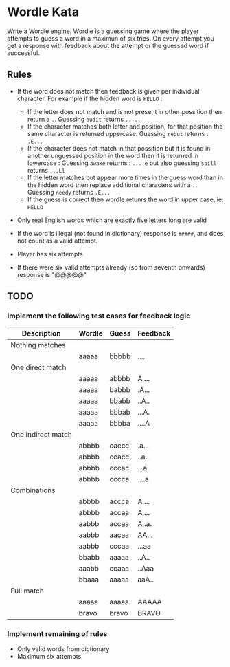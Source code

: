 # Wordle Kata
Write a Wordle engine.
Wordle is a guessing game where the player attempts to guess a word in a maximun of six tries. On every attempt you get a response with feedback about the attempt or the guessed word if successful.


## Rules
* If the word does not match then feedback is given per individual character. For example if the hidden word is `HELLO` :
  * If the letter does not match and is not present in other possition then return a `.`. Guessing `audit` returns `.....`
  * If the character matches both letter and position, for that position the same character is returned uppercase. Guessing `rebut` returns : `.E...`
  * If the character does not match in that possition but it is found in another unguessed position in the word then it is returned in lowercase : Guessing `awake` returns : `....e` but also guessing `spill` returns `...Ll`
  * If the letter matches but appear more times in the guess word than in the hidden word then replace additional characters with a `.`.  Guessing `needy` returns `.E...`
  * If the guess is correct then wordle retunrs the word in upper case, ie: `HELLO`

* Only real English words which are exactly five letters long are valid
* If the word is illegal (not found in dictionary) response is `#####`, and does not count as a valid attempt.
* Player has six attempts
* If there were six valid attempts already (so from seventh onwards) response is "@@@@@"

## TODO

### Implement the following test cases for feedback logic

| Description        |Wordle|Guess|Feedback|
|--------------------|---|---|---|
| Nothing matches    | ||
|                    |aaaaa|bbbbb|.....|
| One direct match   | ||
| | aaaaa              |abbbb|A....|
| | aaaaa              |babbb|.A...|
| | aaaaa              |bbabb|..A..|
| | aaaaa              |bbbab|...A.|
| | aaaaa              |bbbba|....A|
| One indirect match | ||
| | abbbb              |caccc|.a...|
| | abbbb              |ccacc|..a..|
| | abbbb              |cccac|...a.|
| | abbbb              |cccca|....a|
| Combinations       | || |
| | abbbb              |accca|A....|
| | abbbb              |accaa|A....|
| | aabbb              |accaa|A..a.|
| | aabbb              |aacaa|AA...|
| | aabbb              |cccaa|...aa|
| | bbabb              |aaaaa|..A..|
| | aaabb              |ccaaa|..Aaa|
| | bbaaa              |aaaaa|aaA..|
| Full match         | ||
| | aaaaa              |aaaaa|AAAAA|
| | bravo              |bravo|BRAVO|

### Implement remaining of rules
* Only valid words from dictionary
* Maximum six attempts
